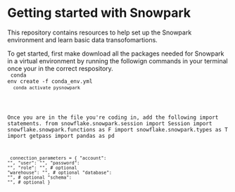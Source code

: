 # Getting started with Snowpark
This repository contains resources to help set up the Snowpark environment and learn basic data transofomartions.

To get started, first make download all the packages needed for Snowpark in a virtual environment by running the followign commands in your terminal once your in the correct respository.  <br>
<code> conda env create -f conda_env.yml <br>
<code> conda activate pysnowpark </code> <br> 

Once you are in the file you're coding in, add the following import statements. 
from snowflake.snowpark.session import Session
import snowflake.snowpark.functions as F
import snowflake.snowpark.types as T
import getpass
import pandas as pd


<code> connection_parameters = {
    "account": "<your snowflake account>",
    "user": "<your snowflake user>",
    "password": "<your snowflake password>",
    "role": "<your snowflake role>",  # optional
    "warehouse": "<your snowflake warehouse>",  # optional
    "database": "<your snowflake database>",  # optional
    "schema": "<your snowflake schema>",  # optional
  }  <code/>

